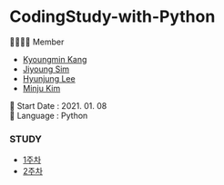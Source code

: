 # CodingStudy-with-Python

👨‍👩‍👧‍👧 Member
- [Kyoungmin Kang](https://github.com/kangkyoungmin)
- [Jiyoung Sim](https://github.com/Jiyooung)
- [Hyunjung Lee](https://github.com/Hyunnjung)
- [Minju Kim](https://github.com/kimmin47)

🌱 Start Date : 2021. 01. 08<br>
🌱 Language : Python<br>

### STUDY
- [1주차](1주차)
- [2주차](2주차)

